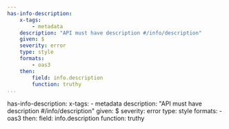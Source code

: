 ```yaml
---
has-info-description:
    x-tags:
        - metadata
    description: "API must have description #/info/description"
    given: $
    severity: error
    type: style
    formats:
        - oas3
    then:
        field: info.description
        function: truthy    
...
```

has-info-description:
    x-tags:
        - metadata
    description: "API must have description #/info/description"
    given: $
    severity: error
    type: style
    formats:
        - oas3
    then:
        field: info.description
        function: truthy  
